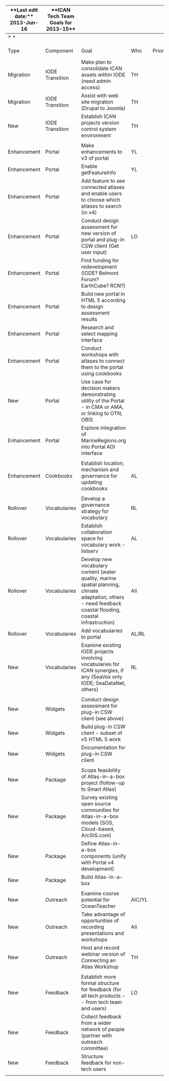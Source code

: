 | \*\*Last edit date:\*\* 2013-Jun-16 | **\*\*ICAN Tech Team Goals for 2013-15\*\*** |  |  |  | 101-F01 |
| ----------------------------------- | -------------------------------------------- | --- | --- | --- | ------- |
| * * |  |  |  |  |  | * * |
|  |  |  |  |  |  |  |
| Type | Component | Goal | Who | Priority | End Date | Status |
| Migration | IODE Transition | Make plan to consolidate ICAN assets within IODE (need admin access) | TH |  |  |  |
| Migration | IODE Transition | Assist with web site migration (Drupal to Joomla) | TH |  |  |  |
| New | IODE Transition | Establish ICAN projects version control system environment | TH |  |  |  |
|  |  |  |  |  |  |  |
| Enhancement | Portal | Make enhancements to v3 of portal | YL |  |  |  |
| Enhancement | Portal | Enable getFeatureInfo | YL |  |  |  |
| Enhancement | Portal | Add feature to see connected atlases and enable users to choose which atlases to search (in v4) |  |  |  |  |
| Enhancement | Portal | Conduct design assessment for new version of portal and plug-in CSW client (Get user input) | LO |  |  |  |
| Enhancement | Portal | Find funding for redevelopment (IODE? Belmont Forum? EarthCube? RCN?) |  |  |  |  |
| Enhancement | Portal | Build new portal in HTML 5 according to design assessment results |  |  |  |  |
| Enhancement | Portal | Research and select mapping interface |  |  |  |  |
| Enhancement | Portal | Conduct workshops with atlases to connect them to the portal using cookbooks |  |  |  |  |
| New | Portal | Use case for decision makers demonstrating utility of the Portal - in CMA or AMA, or linking to OTN, OBIS |  |  |  |  |
| Enhancement | Portal | Explore integration of MarineRegions.org into Portal AOI interface |  |  |  |  |
|  |  |  |  |  |  |  |
| Enhancement | Cookbooks | Establish location, mechanism and governance for updating cookbooks | AL |  |  |  |
|  |  |  |  |  |  |  |
| Rollover | Vocabularies | Develop a governance strategy for vocabulary | RL |  |  |  |
| Rollover | Vocabularies | Establish collaboration space for vocabulary work - listserv | AL |  |  |  |
| Rollover | Vocabularies | Develop new vocabulary content (water quality, marine spatial planning, climate adaptation, others - need feedback coastal flooding, coastal infrastruction) | All |  |  |  |
| Rollover | Vocabularies | Add vocabularies to portal | AL/RL |  |  |  |
| New | Vocabularies | Examine existing IODE projects involving vocabularies for ICAN synergies, if any (SeaVox only IODE; SeaDataNet, others) | RL |  |  |  |
|  |  |  |  |  |  |  |
| New | Widgets | Conduct design assessment for plug-in CSW client (see above) |  |  |  |  |
| New | Widgets | Build plug-in CSW client - subset of v5 HTML 5 work |  |  |  |  |
| New | Widgets | Documentation for plug-in CSW client |  |  |  |  |
|  |  |  |  |  |  |  |
| New | Package | Scope feasibility of Atlas-in-a-box project (follow-up to Smart Atlas) |  |  |  |  |
| New | Package | Survey existing open source communities for Atlas-in-a-box models (SOS, Cloud-based, ArcGIS.com) |  |  |  |  |
| New | Package | Define Atlas-in-a-box components (unify with Portal v4 development) |  |  |  |  |
| New | Package | Build Atlas-in-a-box |  |  |  |  |
|  |  |  |  |  |  |  |
| New | Outreach | Examine course potential for OceanTeacher | AIC/YL |  |  |  |
| New | Outreach | Take advantage of opportunities of recording presentations and workshops | All |  |  |  |
| New | Outreach | Host and record webinar version of Connecting an Atlas Workshop | TH |  |  |  |
|  |  |  |  |  |  |  |
| New | Feedback | Establish more formal structure for feedback (for all tech products \-- from tech team and users) | LO |  |  |  |
| New | Feedback | Collect feedback from a wider network of people (partner with outreach committee) |  |  |  |  |
| New | Feedback | Structure feedback for non-tech users |  |  |  |  |
|  |  |  |  |  |  |  |

